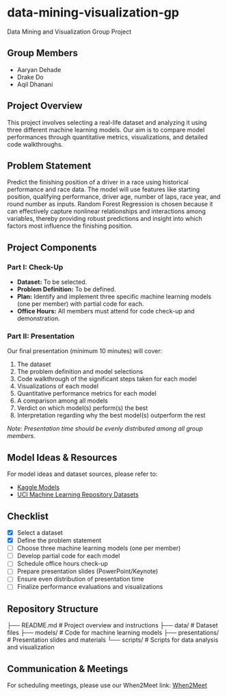 # data-mining-visualization-gp
Data Mining and Visualization Group Project

## Group Members
- Aaryan Dehade
- Drake Do
- Aqil Dhanani

## Project Overview
This project involves selecting a real-life dataset and analyzing it using three different machine learning models. Our aim is to compare model performances through quantitative metrics, visualizations, and detailed code walkthroughs.

## Problem Statement
Predict the finishing position of a driver in a race using historical performance and race data. The model will use features like starting position, qualifying performance, driver age, number of laps, race year, and round number as inputs. Random Forest Regression is chosen because it can effectively capture nonlinear relationships and interactions among variables, thereby providing robust predictions and insight into which factors most influence the finishing position.

## Project Components

### Part I: Check-Up
- **Dataset:** To be selected.
- **Problem Definition:** To be defined.
- **Plan:** Identify and implement three specific machine learning models (one per member) with partial code for each.
- **Office Hours:** All members must attend for code check-up and demonstration.

### Part II: Presentation
Our final presentation (minimum 10 minutes) will cover:
1. The dataset
2. The problem definition and model selections
3. Code walkthrough of the significant steps taken for each model
4. Visualizations of each model
5. Quantitative performance metrics for each model
6. A comparison among all models
7. Verdict on which model(s) perform(s) the best
8. Interpretation regarding why the best model(s) outperform the rest

*Note: Presentation time should be evenly distributed among all group members.*

## Model Ideas & Resources
For model ideas and dataset sources, please refer to:
- [Kaggle Models](https://www.kaggle.com/models)
- [UCI Machine Learning Repository Datasets](https://archive.ics.uci.edu/datasets/)

## Checklist

- [x] Select a dataset
- [x] Define the problem statement
- [ ] Choose three machine learning models (one per member)
- [ ] Develop partial code for each model
- [ ] Schedule office hours check-up
- [ ] Prepare presentation slides (PowerPoint/Keynote)
- [ ] Ensure even distribution of presentation time
- [ ] Finalize performance evaluations and visualizations

## Repository Structure
├── README.md         # Project overview and instructions
├── data/             # Dataset files
├── models/           # Code for machine learning models
├── presentations/    # Presentation slides and materials
└── scripts/          # Scripts for data analysis and visualization

## Communication & Meetings
For scheduling meetings, please use our When2Meet link: [When2Meet](https://www.when2meet.com/?29732398-PHI5X)

